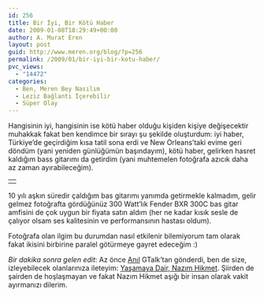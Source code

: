 ```yaml
---
id: 256
title: Bir İyi, Bir Kötü Haber
date: 2009-01-08T18:29:49+00:00
author: A. Murat Eren
layout: post
guid: http://www.meren.org/blog/?p=256
permalink: /2009/01/bir-iyi-bir-kotu-haber/
pvc_views:
  - "14472"
categories:
  - Ben, Meren Bey Nasılım
  - Leziz Bağlantı İçerebilir
  - Süper Olay
---
```

Hangisinin iyi, hangisinin ise kötü haber olduğu kişiden kişiye değişecektir muhakkak fakat ben kendimce bir sırayı şu şekilde oluşturdum: iyi haber, Türkiye&#8217;de geçirdiğim kısa tatil sona erdi ve New Orleans&#8217;taki evime geri döndüm (yani yeniden günlüğümün başındayım), kötü haber, gelirken hasret kaldığım bass gitarımı da getirdim (yani muhtemelen fotoğrafa azıcık daha az zaman ayırabileceğim).

<table border="0" width="100%">
  <tr>
    <td align="center">
      <img title="Cort Bass + Fender Amp" src="http://lh4.ggpht.com/_x7Afx6WcB1c/SWZ5wnK3UvI/AAAAAAAAEyE/jluRopaCJjU/s800/bass-amp.jpg" alt="" />
    </td>
  </tr>
</table>

10 yılı aşkın süredir çaldığım bas gitarımı yanımda getirmekle kalmadım, gelir gelmez fotoğrafta gördüğünüz 300 Watt&#8217;lık Fender BXR 300C bas gitar amfisini de çok uygun bir fiyata satın aldım (her ne kadar kısık sesle de çalıyor olsam ses kalitesinin ve performansının hastası oldum).

Fotoğrafa olan ilgim bu durumdan nasıl etkilenir bilemiyorum tam olarak fakat ikisini birbirine paralel götürmeye gayret edeceğim :)

_Bir dakika sonra gelen edit_: Az önce [Anıl](http://www.anileraslan.com/) GTalk&#8217;tan gönderdi, ben de size, izleyebilecek olanlarınıza ileteyim: [Yaşamaya Dair, Nazım Hikmet](http://fr.youtube.com/watch?v=XOCYwZM-w7U). Şiirden de şairden de hoşlaşmayan ve fakat Nazım Hikmet aşığı bir insan olarak vakit ayırmanızı dilerim.